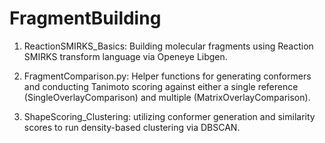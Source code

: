 # FragmentBuilding
1. ReactionSMIRKS_Basics: Building molecular fragments using Reaction SMIRKS transform language via Openeye Libgen. 

2. FragmentComparison.py: Helper functions for generating conformers and conducting Tanimoto scoring against either a single reference (SingleOverlayComparison) and multiple (MatrixOverlayComparison).

3. ShapeScoring_Clustering: utilizing conformer generation and similarity scores to run density-based clustering via DBSCAN.
